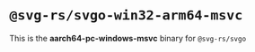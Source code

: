 # `@svg-rs/svgo-win32-arm64-msvc`

This is the **aarch64-pc-windows-msvc** binary for `@svg-rs/svgo`
